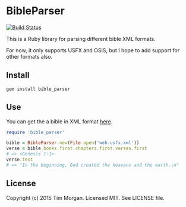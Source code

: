 # BibleParser

[![Build Status](https://travis-ci.org/churchio/bible_parser.svg?branch=master)](https://travis-ci.org/churchio/bible_parser)

This is a Ruby library for parsing different bible XML formats.

For now, it only supports USFX and OSIS, but I hope to add support for other formats also.

## Install

```
gem install bible_parser
```

## Use

You can get the a bible in XML format [here](https://github.com/churchio/open-bibles).

```ruby
require 'bible_parser'

bible = BibleParser.new(File.open('web.usfx.xml'))
verse = bible.books.first.chapters.first.verses.first
# => <Genesis 1:1>
verse.text
# => "In the beginning, God created the heavens and the earth.\n"
```

## License

Copyright (c) 2015 Tim Morgan. Licensed MIT. See LICENSE file.
